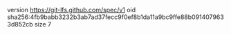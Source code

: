 version https://git-lfs.github.com/spec/v1
oid sha256:4fb9babb3232b3ab7ad37fecc9f0ef8b1da11a9bc9ffe88b0914079633d852cb
size 7
